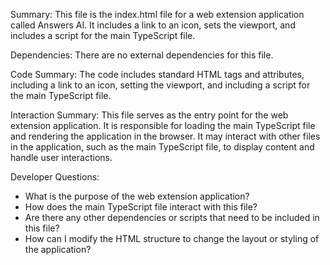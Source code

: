 Summary:
This file is the index.html file for a web extension application called Answers AI. It includes a link to an icon, sets the viewport, and includes a script for the main TypeScript file.

Dependencies:
There are no external dependencies for this file.

Code Summary:
The code includes standard HTML tags and attributes, including a link to an icon, setting the viewport, and including a script for the main TypeScript file.

Interaction Summary:
This file serves as the entry point for the web extension application. It is responsible for loading the main TypeScript file and rendering the application in the browser. It may interact with other files in the application, such as the main TypeScript file, to display content and handle user interactions.

Developer Questions:
- What is the purpose of the web extension application?
- How does the main TypeScript file interact with this file?
- Are there any other dependencies or scripts that need to be included in this file?
- How can I modify the HTML structure to change the layout or styling of the application?